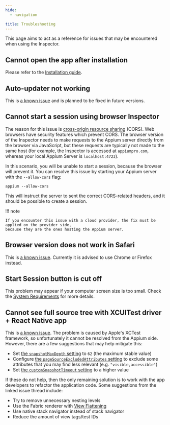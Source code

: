 ```yaml
---
hide:
  - navigation

title: Troubleshooting
---
```


This page aims to act as a reference for issues that may be encountered when using the Inspector.

## Cannot open the app after installation

Please refer to the [Installation guide](./quickstart/installation.md).

## Auto-updater not working

This is [a known issue](https://github.com/appium/appium-inspector/issues/733) and is planned to be
fixed in future versions.

## Cannot start a session using browser Inspector

The reason for this issue is [cross-origin resource sharing](https://developer.mozilla.org/en-US/docs/Web/HTTP/CORS)
(CORS). Web browsers have security features which prevent CORS. The browser version of the Inspector
needs to make requests to the Appium server directly from the browser via JavaScript, but these
requests are typically not made to the same host (for example, the Inspector is accessed at
`appiumpro.com`, whereas your local Appium Server is `localhost:4723`).

In this scenario, you will be unable to start a session, because the browser will prevent it. You
can resolve this issue by starting your Appium server with the `--allow-cors` flag:

```
appium --allow-cors
```

This will instruct the server to sent the correct CORS-related headers, and it should be possible to
create a session.

!!! note

    If you encounter this issue with a cloud provider, the fix must be applied on the provider side,
    because they are the ones hosting the Appium server.

## Browser version does not work in Safari

This is [a known issue](https://github.com/appium/appium-inspector/issues/103). Currently it is
advised to use Chrome or Firefox instead.

## Start Session button is cut off

This problem may appear if your computer screen size is too small. Check the
[System Requirements](./quickstart/requirements.md) for more details.

## Cannot see full source tree with XCUITest driver + React Native app

This is [a known issue](https://github.com/appium/appium/issues/14825). The problem is caused by
Apple's XCTest framework, so unfortunately it cannot be resolved from the Appium side. However,
there are a few suggestions that may help mitigate this:

* Set [the `snapshotMaxDepth` setting](https://appium.github.io/appium-xcuitest-driver/latest/settings/)
  to `62` (the maximum stable value)
* Configure [the `pageSourceExcludedAttributes` setting](https://appium.github.io/appium-xcuitest-driver/latest/settings/)
  to exclude some attributes that you may find less relevant (e.g. `"visible,accessible"`)
* Set [the `customSnapshotTimeout` setting](https://appium.github.io/appium-xcuitest-driver/latest/settings/)
  to a higher value

If these do not help, then the only remaining solution is to work with the app developers to
refactor the application code. Some suggestions from the linked issue thread include:

* Try to remove unnecessary nesting levels
* Use the Fabric renderer with [View Flattening](https://reactnative.dev/architecture/view-flattening)
* Use native stack navigator instead of stack navigator
* Reduce the amount of view tags/test IDs
